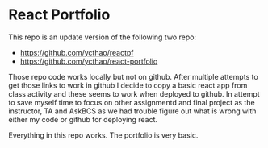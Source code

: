 # React Portfolio

This repo is an update version of the following two repo:

- https://github.com/ycthao/reactpf
- https://github.com/ycthao/react-portfolio

Those repo code works locally but not on github. After multiple attempts to get those links to work in github I decide to copy a basic react app from class activity and these seems to work when deployed to github.
In attempt to save myself time to focus on other assignmentd and final project as the instructor, TA and AskBCS as we had trouble figure out what is wrong with either my code or github for deploying react.

Everything in this repo works. The portfolio is very basic.

